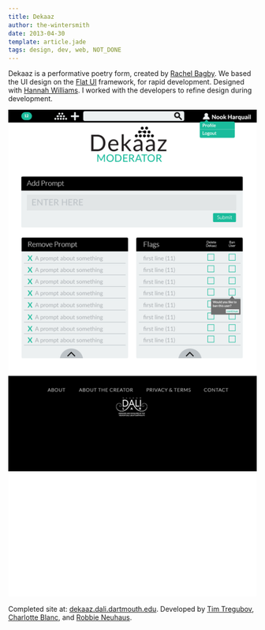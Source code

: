 ```yaml
---
title: Dekaaz
author: the-wintersmith
date: 2013-04-30
template: article.jade
tags: design, dev, web, NOT_DONE
---
```

Dekaaz is a performative poetry form, created by [Rachel Bagby](http://rachelbagby.com/about-contact/).  We based the UI design on the [Flat UI](https://designmodo.github.io/Flat-UI/) framework, for rapid development.  Designed with [Hannah Williams](https://www.linkedin.com/in/hannahgwilliams14).  I worked with the developers to refine design during development.

![](rachelbackend_bandekaaz.png)

Completed site at: [dekaaz.dali.dartmouth.edu](http://dekaaz.dali.dartmouth.edu).  Developed by [Tim Tregubov](http://www.zingweb.com), [Charlotte Blanc](https://twitter.com/charlotteablanc), and [Robbie Neuhaus](http://rneuha.us/).